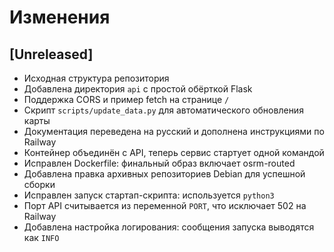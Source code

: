 # Изменения

## [Unreleased]
- Исходная структура репозитория
- Добавлена директория `api` с простой обёрткой Flask
- Поддержка CORS и пример fetch на странице `/`
- Скрипт `scripts/update_data.py` для автоматического обновления карты
- Документация переведена на русский и дополнена инструкциями по Railway
- Контейнер объединён с API, теперь сервис стартует одной командой
- Исправлен Dockerfile: финальный образ включает osrm-routed
- Добавлена правка архивных репозиториев Debian для успешной сборки
- Исправлен запуск стартап-скрипта: используется `python3`
- Порт API считывается из переменной `PORT`, что исключает 502 на Railway
- Добавлена настройка логирования: сообщения запуска выводятся как `INFO`

